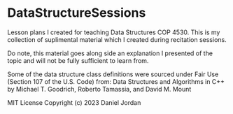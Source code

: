 # DataStructureSessions
Lesson plans I created for teaching Data Structures COP 4530.
This is my collection of suplimental material which I created during recitation sessions.

Do note, this material goes along side an explanation I presented of the topic and will not be fully sufficient to learn from.

Some of the data structure class definitions were sourced under Fair Use (Section 107 of the U.S. Code) from:
Data Structures and Algorithms in C++ by Michael T. Goodrich, Roberto Tamassia, and David M. Mount

MIT License
Copyright (c) 2023 Daniel Jordan
